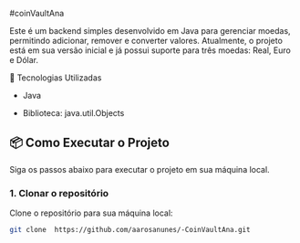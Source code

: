 #coinVaultAna


Este é um backend simples desenvolvido em Java para gerenciar moedas, permitindo adicionar, remover e converter valores.
Atualmente, o projeto está em sua versão inicial e já possui suporte para três moedas: Real, Euro e Dólar.

🚀 Tecnologias Utilizadas
- Java

- Biblioteca: java.util.Objects

## 📦 Como Executar o Projeto

Siga os passos abaixo para executar o projeto em sua máquina local.

### 1. Clonar o repositório

Clone o repositório para sua máquina local:

```sh
git clone  https://github.com/aarosanunes/-CoinVaultAna.git
